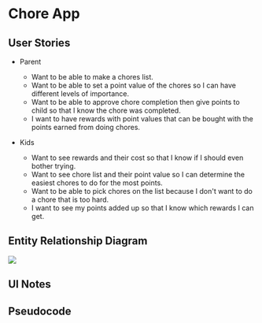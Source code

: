 # Chore App

## User Stories
* Parent
    * Want to be able to make a chores list.
    * Want to be able to set a point value of the chores so I can have different
    levels of importance.
    * Want to be able to approve chore completion then give points to child so that
    I know the chore was completed. 
    * I want to have rewards with point values that can be bought with the points earned from doing chores.

* Kids 
    * Want to see rewards and their cost so that I know if I should even bother trying.
    * Want to see chore list and their point value so I can determine the easiest chores to do for the most points. 
    * Want to be able to pick chores on the list because I don't want to do a chore that is too hard.
    * I want to see my points added up so that I know which rewards I can get.

## Entity Relationship Diagram
![](https://i.imgur.com/5i5WYS4.png)


## UI Notes

## Pseudocode
